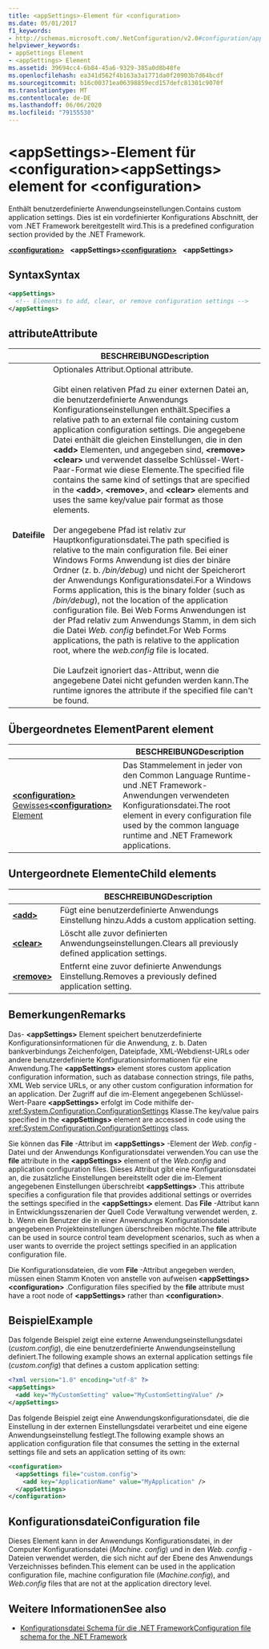 ```yaml
---
title: <appSettings>-Element für <configuration>
ms.date: 05/01/2017
f1_keywords:
- http://schemas.microsoft.com/.NetConfiguration/v2.0#configuration/appSettings
helpviewer_keywords:
- appSettings Element
- <appSettings> Element
ms.assetid: 39694cc4-6b84-45a6-9329-385a0d8b48fe
ms.openlocfilehash: ea341d562f4b163a3a1771da0f20903b7d64bcdf
ms.sourcegitcommit: b16c00371ea06398859ecd157defc81301c9070f
ms.translationtype: MT
ms.contentlocale: de-DE
ms.lasthandoff: 06/06/2020
ms.locfileid: "79155530"
---
```

# <a name="appsettings-element-for-configuration"></a><span data-ttu-id="76504-102">\<appSettings>-Element für \<configuration></span><span class="sxs-lookup"><span data-stu-id="76504-102">\<appSettings> element for \<configuration></span></span>

<span data-ttu-id="76504-103">Enthält benutzerdefinierte Anwendungseinstellungen.</span><span class="sxs-lookup"><span data-stu-id="76504-103">Contains custom application settings.</span></span> <span data-ttu-id="76504-104">Dies ist ein vordefinierter Konfigurations Abschnitt, der vom .NET Framework bereitgestellt wird.</span><span class="sxs-lookup"><span data-stu-id="76504-104">This is a predefined configuration section provided by the .NET Framework.</span></span>

<span data-ttu-id="76504-105">[**\<configuration>**](../configuration-element.md) &nbsp;&nbsp;**\<appSettings>**</span><span class="sxs-lookup"><span data-stu-id="76504-105">[**\<configuration>**](../configuration-element.md) &nbsp;&nbsp;**\<appSettings>**</span></span>

## <a name="syntax"></a><span data-ttu-id="76504-106">Syntax</span><span class="sxs-lookup"><span data-stu-id="76504-106">Syntax</span></span>

```xml
<appSettings>
  <!-- Elements to add, clear, or remove configuration settings -->
</appSettings>
```

## <a name="attribute"></a><span data-ttu-id="76504-107">attribute</span><span class="sxs-lookup"><span data-stu-id="76504-107">Attribute</span></span>

|           | <span data-ttu-id="76504-108">BESCHREIBUNG</span><span class="sxs-lookup"><span data-stu-id="76504-108">Description</span></span> |
| --------- | ----------- |
| <span data-ttu-id="76504-109">**Datei**</span><span class="sxs-lookup"><span data-stu-id="76504-109">**file**</span></span>  | <span data-ttu-id="76504-110">Optionales Attribut.</span><span class="sxs-lookup"><span data-stu-id="76504-110">Optional attribute.</span></span><br><br><span data-ttu-id="76504-111">Gibt einen relativen Pfad zu einer externen Datei an, die benutzerdefinierte Anwendungs Konfigurationseinstellungen enthält.</span><span class="sxs-lookup"><span data-stu-id="76504-111">Specifies a relative path to an external file containing custom application configuration settings.</span></span> <span data-ttu-id="76504-112">Die angegebene Datei enthält die gleichen Einstellungen, die in den **\<add>** Elementen, und angegeben sind, **\<remove>** **\<clear>** und verwendet dasselbe Schlüssel-Wert-Paar-Format wie diese Elemente.</span><span class="sxs-lookup"><span data-stu-id="76504-112">The specified file contains the same kind of settings that are specified in the **\<add>**, **\<remove>**, and **\<clear>** elements and uses the same key/value pair format as those elements.</span></span><br><br><span data-ttu-id="76504-113">Der angegebene Pfad ist relativ zur Hauptkonfigurationsdatei.</span><span class="sxs-lookup"><span data-stu-id="76504-113">The path specified is relative to the main configuration file.</span></span> <span data-ttu-id="76504-114">Bei einer Windows Forms Anwendung ist dies der binäre Ordner (z. b. */bin/debug*) und nicht der Speicherort der Anwendungs Konfigurationsdatei.</span><span class="sxs-lookup"><span data-stu-id="76504-114">For a Windows Forms application, this is the binary folder (such as */bin/debug*), not the location of the application configuration file.</span></span> <span data-ttu-id="76504-115">Bei Web Forms Anwendungen ist der Pfad relativ zum Anwendungs Stamm, in dem sich die Datei *Web. config* befindet.</span><span class="sxs-lookup"><span data-stu-id="76504-115">For Web Forms applications, the path is relative to the application root, where the *web.config* file is located.</span></span><br><br><span data-ttu-id="76504-116">Die Laufzeit ignoriert das-Attribut, wenn die angegebene Datei nicht gefunden werden kann.</span><span class="sxs-lookup"><span data-stu-id="76504-116">The runtime ignores the attribute if the specified file can't be found.</span></span> |

## <a name="parent-element"></a><span data-ttu-id="76504-117">Übergeordnetes Element</span><span class="sxs-lookup"><span data-stu-id="76504-117">Parent element</span></span>

|     | <span data-ttu-id="76504-118">BESCHREIBUNG</span><span class="sxs-lookup"><span data-stu-id="76504-118">Description</span></span> |
| --- | ----------- |
| [<span data-ttu-id="76504-119">**\<configuration>** Gewisses</span><span class="sxs-lookup"><span data-stu-id="76504-119">**\<configuration>** Element</span></span>](../configuration-element.md) | <span data-ttu-id="76504-120">Das Stammelement in jeder von den Common Language Runtime- und .NET Framework-Anwendungen verwendeten Konfigurationsdatei.</span><span class="sxs-lookup"><span data-stu-id="76504-120">The root element in every configuration file used by the common language runtime and .NET Framework applications.</span></span> |

## <a name="child-elements"></a><span data-ttu-id="76504-121">Untergeordnete Elemente</span><span class="sxs-lookup"><span data-stu-id="76504-121">Child elements</span></span>

|     | <span data-ttu-id="76504-122">BESCHREIBUNG</span><span class="sxs-lookup"><span data-stu-id="76504-122">Description</span></span> |
| --- | ----------- |
| [**\<add>**](add-element-for-appsettings.md) | <span data-ttu-id="76504-123">Fügt eine benutzerdefinierte Anwendungs Einstellung hinzu.</span><span class="sxs-lookup"><span data-stu-id="76504-123">Adds a custom application setting.</span></span> |
| [**\<clear>**](clear-element-for-appsettings.md) | <span data-ttu-id="76504-124">Löscht alle zuvor definierten Anwendungseinstellungen.</span><span class="sxs-lookup"><span data-stu-id="76504-124">Clears all previously defined application settings.</span></span> |
| [**\<remove>**](remove-element-for-appsettings.md) | <span data-ttu-id="76504-125">Entfernt eine zuvor definierte Anwendungs Einstellung.</span><span class="sxs-lookup"><span data-stu-id="76504-125">Removes a previously defined application setting.</span></span> |

## <a name="remarks"></a><span data-ttu-id="76504-126">Bemerkungen</span><span class="sxs-lookup"><span data-stu-id="76504-126">Remarks</span></span>

<span data-ttu-id="76504-127">Das- **\<appSettings>** Element speichert benutzerdefinierte Konfigurationsinformationen für die Anwendung, z. b. Daten bankverbindungs Zeichenfolgen, Dateipfade, XML-Webdienst-URLs oder andere benutzerdefinierte Konfigurationsinformationen für eine Anwendung.</span><span class="sxs-lookup"><span data-stu-id="76504-127">The **\<appSettings>** element stores custom application configuration information, such as database connection strings, file paths, XML Web service URLs, or any other custom configuration information for an application.</span></span> <span data-ttu-id="76504-128">Der Zugriff auf die im-Element angegebenen Schlüssel-Wert-Paare **\<appSettings>** erfolgt im Code mithilfe der- <xref:System.Configuration.ConfigurationSettings> Klasse.</span><span class="sxs-lookup"><span data-stu-id="76504-128">The key/value pairs specified in the **\<appSettings>** element are accessed in code using the <xref:System.Configuration.ConfigurationSettings> class.</span></span>

<span data-ttu-id="76504-129">Sie können das **File** -Attribut im **\<appSettings>** -Element der *Web. config* -Datei und der Anwendungs Konfigurationsdatei verwenden.</span><span class="sxs-lookup"><span data-stu-id="76504-129">You can use the **file** attribute in the **\<appSettings>** element of the *Web.config* and application configuration files.</span></span> <span data-ttu-id="76504-130">Dieses Attribut gibt eine Konfigurationsdatei an, die zusätzliche Einstellungen bereitstellt oder die im-Element angegebenen Einstellungen überschreibt **\<appSettings>** .</span><span class="sxs-lookup"><span data-stu-id="76504-130">This attribute specifies a configuration file that provides additional settings or overrides the settings specified in the **\<appSettings>** element.</span></span> <span data-ttu-id="76504-131">Das **File** -Attribut kann in Entwicklungsszenarien der Quell Code Verwaltung verwendet werden, z. b. Wenn ein Benutzer die in einer Anwendungs Konfigurationsdatei angegebenen Projekteinstellungen überschreiben möchte.</span><span class="sxs-lookup"><span data-stu-id="76504-131">The **file** attribute can be used in source control team development scenarios, such as when a user wants to override the project settings specified in an application configuration file.</span></span>

<span data-ttu-id="76504-132">Die Konfigurationsdateien, die vom **File** -Attribut angegeben werden, müssen einen Stamm Knoten von anstelle von aufweisen **\<appSettings>** **\<configuration>** .</span><span class="sxs-lookup"><span data-stu-id="76504-132">Configuration files specified by the **file** attribute must have a root node of **\<appSettings>** rather than **\<configuration>**.</span></span>

## <a name="example"></a><span data-ttu-id="76504-133">Beispiel</span><span class="sxs-lookup"><span data-stu-id="76504-133">Example</span></span>

<span data-ttu-id="76504-134">Das folgende Beispiel zeigt eine externe Anwendungseinstellungsdatei (*custom.config*), die eine benutzerdefinierte Anwendungseinstellung definiert.</span><span class="sxs-lookup"><span data-stu-id="76504-134">The following example shows an external application settings file (*custom.config*) that defines a custom application setting:</span></span>

```xml
<?xml version="1.0" encoding="utf-8" ?>
<appSettings>
  <add key="MyCustomSetting" value="MyCustomSettingValue" />
</appSettings>
```

<span data-ttu-id="76504-135">Das folgende Beispiel zeigt eine Anwendungskonfigurationsdatei, die die Einstellung in der externen Einstellungsdatei verarbeitet und eine eigene Anwendungseinstellung festlegt.</span><span class="sxs-lookup"><span data-stu-id="76504-135">The following example shows an application configuration file that consumes the setting in the external settings file and sets an application setting of its own:</span></span>

```xml
<configuration>
  <appSettings file="custom.config">
    <add key="ApplicationName" value="MyApplication" />
  </appSettings>
</configuration>
```

## <a name="configuration-file"></a><span data-ttu-id="76504-136">Konfigurationsdatei</span><span class="sxs-lookup"><span data-stu-id="76504-136">Configuration file</span></span>

<span data-ttu-id="76504-137">Dieses Element kann in der Anwendungs Konfigurationsdatei, in der Computer Konfigurationsdatei (*Machine. config*) und in den *Web. config* -Dateien verwendet werden, die sich nicht auf der Ebene des Anwendungs Verzeichnisses befinden.</span><span class="sxs-lookup"><span data-stu-id="76504-137">This element can be used in the application configuration file, machine configuration file (*Machine.config*), and *Web.config* files that are not at the application directory level.</span></span>

## <a name="see-also"></a><span data-ttu-id="76504-138">Weitere Informationen</span><span class="sxs-lookup"><span data-stu-id="76504-138">See also</span></span>

- [<span data-ttu-id="76504-139">Konfigurationsdatei Schema für die .NET Framework</span><span class="sxs-lookup"><span data-stu-id="76504-139">Configuration file schema for the .NET Framework</span></span>](../index.md)
